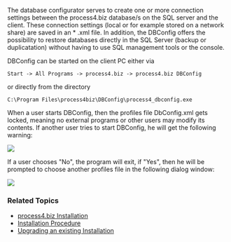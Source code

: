 The database configurator serves to create one or more connection settings between the process4.biz database/s on the SQL server and the client. These connection settings (local or for example stored on a
network share) are saved in an \* .xml file. In addition, the DBConfig offers the possibility to restore databases directly in the SQL Server (backup or duplicatation) without having to use SQL management tools or the console.

DBConfig can be started on the client PC either via

```
Start -> All Programs -> process4.biz -> process4.biz DBConfig
```

or directly from the directory

```
C:\Program Files\process4biz\DBConfig\process4_dbconfig.exe
```

When a user starts DBConfig, then the profiles file DbConfig.xml gets locked, meaning no external programs or other users may modify its contents. If another user tries to start DBConfig, he will get the following warning:

![](//images.ctfassets.net/utx1h0gfm1om/11YkSqR5Y6QOE2CGqY0qyo/5b85cb1484bb4325c041ce8d5e63158c/329462.png)

If a user chooses "No", the program will exit, if "Yes", then he will be prompted to choose another profiles file in the following dialog window:

![](//images.ctfassets.net/utx1h0gfm1om/6kH3sDlR84AykOGkI0mY8s/8b1b3f024e19f9fbc372ee1b6a87e699/329465.png)

### Related Topics

-   [process4.biz Installation](installation-requirements)
-   [Installation Procedure](installation-procedure)
-   [Upgrading an existing
    Installation](upgrading-an-existing-installation)
   